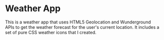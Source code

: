# Weather App

This is a weather app that uses HTML5 Geolocation and Wunderground APIs to get the weather forecast for the user's current location. It includes a set of pure CSS weather icons that I created.